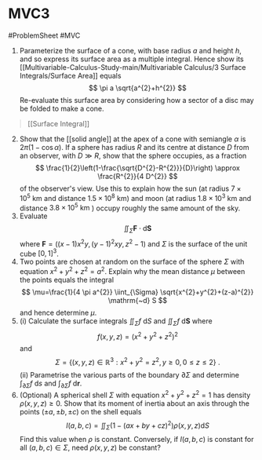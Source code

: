 # MVC3
#ProblemSheet #MVC 
1. Parameterize the surface of a cone, with base radius $a$ and height $h$, and so express its surface area as a multiple integral. Hence show its [[Multivariable-Calculus-Study-main/Multivariable Calculus/3 Surface Integrals/Surface Area]] equals
$$
\pi a \sqrt{a^{2}+h^{2}}
$$
Re-evaluate this surface area by considering how a sector of a disc may be folded to make a cone.
>[[Surface Integral]]
2. Show that the [[solid angle]] at the apex of a cone with semiangle $\alpha$ is $2 \pi(1-\cos \alpha)$.
If a sphere has radius $R$ and its centre at distance $D$ from an observer, with $D \gg R$, show that the sphere occupies, as a fraction
$$
\frac{1}{2}\left(1-\frac{\sqrt{D^{2}-R^{2}}}{D}\right) \approx \frac{R^{2}}{4 D^{2}}
$$
of the observer's view.
Use this to explain how the sun (at radius $7 \times 10^{5} \mathrm{~km}$ and distance $\left.1.5 \times 10^{8} \mathrm{~km}\right)$ and moon (at radius $1.8 \times 10^{3} \mathrm{~km}$ and distance $3.8 \times 10^{5} \mathrm{~km}$ ) occupy roughly the same amount of the sky.
3. Evaluate
$$
\iint_{\Sigma} \mathbf{F} \cdot \mathrm{d} \mathbf{S}
$$
where $\mathbf{F}=\left((x-1) x^{2} y,(y-1)^{2} x y, z^{2}-1\right)$ and $\Sigma$ is the surface of the unit cube $[0,1]^{3}$.
4. Two points are chosen at random on the surface of the sphere $\Sigma$ with equation $x^{2}+y^{2}+z^{2}=a^{2}$. Explain why the mean distance $\mu$ between the points equals the integral
$$
\mu=\frac{1}{4 \pi a^{2}} \iint_{\Sigma} \sqrt{x^{2}+y^{2}+(z-a)^{2}} \mathrm{~d} S
$$
and hence determine $\mu$.
5. (i) Calculate the surface integrals $\iint_{\Sigma} f \mathrm{~d} S$ and $\iint_{\Sigma} f \mathrm{~d} \mathbf{S}$ where
$$
f(x, y, z)=\left(x^{2}+y^{2}+z^{2}\right)^{2}
$$
and
$$
\Sigma=\left\{(x, y, z) \in \mathbb{R}^{3}: x^{2}+y^{2}=z^{2}, y \geqslant 0,0 \leqslant z \leqslant 2\right\} \text { . }
$$
(ii) Parametrise the various parts of the boundary $\partial \Sigma$ and determine $\int_{\partial \Sigma} f \mathrm{~d} s$ and $\int_{\partial \Sigma} f \mathrm{~d} \mathbf{r}$.
6. (Optional) A spherical shell $\Sigma$ with equation $x^{2}+y^{2}+z^{2}=1$ has density $\rho(x, y, z) \geqslant 0$. Show that its moment of inertia about an axis through the points $(\pm a, \pm b, \pm c)$ on the shell equals
$$
I(a, b, c)=\iint_{\Sigma}\left(1-(a x+b y+c z)^{2}\right) \rho(x, y, z) \mathrm{d} S
$$
Find this value when $\rho$ is constant. Conversely, if $I(a, b, c)$ is constant for all $(a, b, c) \in \Sigma$, need $\rho(x, y, z)$ be constant?
